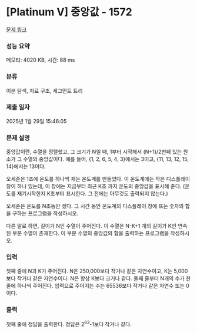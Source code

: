 # [Platinum V] 중앙값 - 1572 

[문제 링크](https://www.acmicpc.net/problem/1572) 

### 성능 요약

메모리: 4020 KB, 시간: 88 ms

### 분류

이분 탐색, 자료 구조, 세그먼트 트리

### 제출 일자

2025년 1월 29일 15:46:05

### 문제 설명

<p>중앙값이란, 수열을 정렬했고, 그 크기가 N일 때, 1부터 시작해서 (N+1)/2번째 있는 원소가 그 수열의 중앙값이다. 예를 들어, {1, 2, 6, 5, 4, 3}에서는 3이고, {11, 13, 12, 15, 14}에서는 13이다.</p>

<p>오세준은 1초에 온도를 하나씩 재는 온도계를 만들었다. 이 온도계에는 작은 디스플레이 창이 하나 있는데, 이 창에는 지금부터 최근 K초 까지 온도의 중앙값을 표시해 준다. (온도를 재기시작한지 K초부터 표시한다. 그 전에는 아무것도 출력되지 않는다.)</p>

<p>오세준은 온도를 N초동안 쟀다. 그 시간 동안 온도계의 디스플레이 창에 뜨는 숫자의 합을 구하는 프로그램을 작성하시오.</p>

<p>다른 말로 하면, 길이가 N인 수열이 주어진다. 이 수열은 N-K+1 개의 길이가 K인 연속된 부분 수열이 존재한다. 이 부분 수열의 중앙값의 합을 출력하는 프로그램을 작성하시오.</p>

### 입력 

 <p>첫째 줄에 N과 K가 주어진다. N은 250,000보다 작거나 같은 자연수이고, K는 5,000보다 작거나 같은 자연수이다. N은 항상 K보다 크거나 같다. 둘째 줄부터 N개의 수가 한 줄에 하나씩 주어진다. 입력으로 주어지는 수는 65536보다 작거나 같은 자연수 또는 0이다.</p>

### 출력 

 <p>첫째 줄에 정답을 출력한다. 정답은 2<sup>63</sup>-1보다 작거나 같다.</p>

